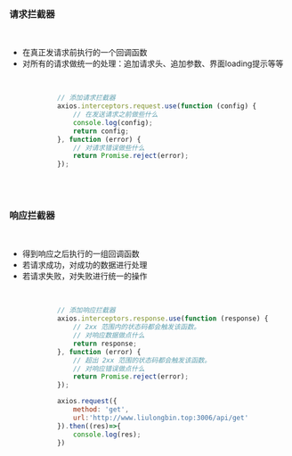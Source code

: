 ### 请求拦截器

<br>

- 在真正发请求前执行的一个回调函数
- 对所有的请求做统一的处理：追加请求头、追加参数、界面loading提示等等

<br>

```javascript
            // 添加请求拦截器
			axios.interceptors.request.use(function (config) {
				// 在发送请求之前做些什么
				console.log(config);
				return config;
			}, function (error) {
				// 对请求错误做些什么
				return Promise.reject(error);
			});
```

<br>

<br>

### 响应拦截器

<br>

- 得到响应之后执行的一组回调函数
- 若请求成功，对成功的数据进行处理
- 若请求失败，对失败进行统一的操作

<br>

```javascript
	        // 添加响应拦截器
			axios.interceptors.response.use(function (response) {
				// 2xx 范围内的状态码都会触发该函数。
				// 对响应数据做点什么
				return response;
			}, function (error) {
				// 超出 2xx 范围的状态码都会触发该函数。
				// 对响应错误做点什么
				return Promise.reject(error);
			});

            axios.request({
				method: 'get',
				url:'http://www.liulongbin.top:3006/api/get'
			}).then((res)=>{
				console.log(res);
			})
```